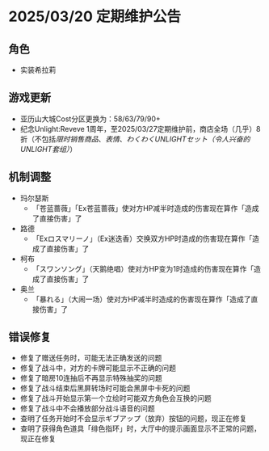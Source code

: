 # 2025/03/20 定期维护公告

## 角色

- 实装希拉莉

## 游戏更新

- 亚历山大城Cost分区更换为：58/63/79/90+
- 纪念Unlight:Reveve 1周年，至2025/03/27定期维护前，商店全场（几乎）8折（不包括*限时销售商品*、*表情*、*わくわくUNLIGHTセット（令人兴奋的UNLIGHT套组）*）

## 机制调整

- 玛尔瑟斯
  - 「苍蓝蔷薇」「Ex苍蓝蔷薇」使对方HP减半时造成的伤害现在算作「造成了直接伤害」了
- 路德
  - 「Exロスマリーノ」（Ex迷迭香）交换双方HP时造成的伤害现在算作「造成了直接伤害」了
- 柯布
  - 「スワンソング」（天鹅绝唱）使对方HP变为1时造成的伤害现在算作「造成了直接伤害」了
- 奥兰
  - 「暴れる」（大闹一场）使对方HP减半时造成的伤害现在算作「造成了直接伤害」了

## 错误修复

- 修复了赠送任务时，可能无法正确发送的问题
- 修复了战斗中，对方的卡牌可能显示不正确的问题
- 修复了暗房10连抽后不再显示特殊抽奖的问题
- 修复了战斗结束后黑屏转场时可能会黑屏中卡死的问题
- 修复了战斗开始显示第一个立绘时可能双方角色会互换的问题
- 修复了战斗中不会播放部分战斗语音的问题
- 查明了任务开始时不会显示ギブアップ（放弃）按钮的问题，现正在修复
- 查明了获得角色道具「绯色指环」时，大厅中的提示画面显示不正常的问题，现正在修复
